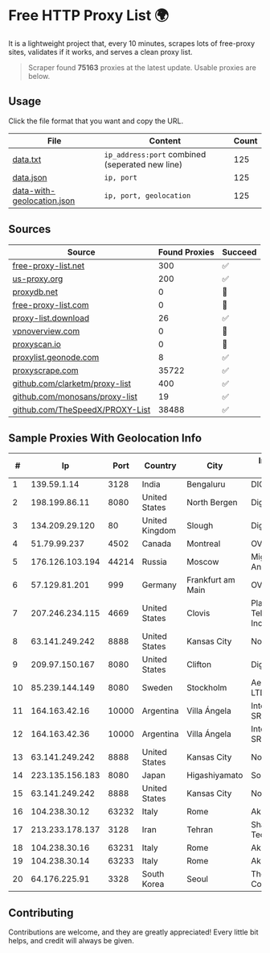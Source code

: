 
# Free HTTP Proxy List 🌍

It is a lightweight project that, every 10 minutes, scrapes lots of free-proxy sites, validates if it works, and serves a clean proxy list.


> Scraper found **75163** proxies at the latest update. Usable proxies are below.

## Usage

Click the file format that you want and copy the URL.


|File|Content|Count|
|----|-------|-----|
|[data.txt](https://raw.githubusercontent.com/themiralay/Proxy-List-World/master/data.txt)|`ip_address:port` combined (seperated new line)|125|
|[data.json](https://raw.githubusercontent.com/themiralay/Proxy-List-World/master/data.json)|`ip, port`|125|
|[data-with-geolocation.json](https://raw.githubusercontent.com/themiralay/Proxy-List-World/master/data-with-geolocation.json)|`ip, port, geolocation`|125|

## Sources

|Source|Found Proxies|Succeed|
|------|-------------|-------|
|[free-proxy-list.net](https://free-proxy-list.net)|300|✅|
|[us-proxy.org](https://www.us-proxy.org)|200|✅|
|[proxydb.net](http://proxydb.net)|0|🚫|
|[free-proxy-list.com](https://free-proxy-list.com/?page=&port=&type%5B%5D=http&type%5B%5D=https&up_time=0&search=Search)|0|🚫|
|[proxy-list.download](https://www.proxy-list.download/HTTP)|26|✅|
|[vpnoverview.com](https://vpnoverview.com/privacy/anonymous-browsing/free-proxy-servers)|0|🚫|
|[proxyscan.io](https://www.proxyscan.io)|0|🚫|
|[proxylist.geonode.com](https://proxylist.geonode.com/api/proxy-list?limit=300&page=1&sort_by=lastChecked&sort_type=desc&protocols=http,https)|8|✅|
|[proxyscrape.com](https://api.proxyscrape.com/v2/?request=displayproxies&protocol=http&timeout=10000&country=all&ssl=all&anonymity=all)|35722|✅|
|[github.com/clarketm/proxy-list](https://raw.githubusercontent.com/clarketm/proxy-list/master/proxy-list-raw.txt)|400|✅|
|[github.com/monosans/proxy-list](https://raw.githubusercontent.com/monosans/proxy-list/main/proxies/http.txt)|19|✅|
|[github.com/TheSpeedX/PROXY-List](https://raw.githubusercontent.com/TheSpeedX/PROXY-List/master/http.txt)|38488|✅|


## Sample Proxies With Geolocation Info

|#|Ip|Port|Country|City|Internet Service Provider|
|-|--|----|-------|----|-------------------------|
|1|139.59.1.14|3128|India|Bengaluru|DIGITALOCEAN|
|2|198.199.86.11|8080|United States|North Bergen|DigitalOcean, LLC|
|3|134.209.29.120|80|United Kingdom|Slough|DigitalOcean, LLC|
|4|51.79.99.237|4502|Canada|Montreal|OVH SAS|
|5|176.126.103.194|44214|Russia|Moscow|Miglovets Egor Andreevich|
|6|57.129.81.201|999|Germany|Frankfurt am Main|OVH SAS|
|7|207.246.234.115|4669|United States|Clovis|Plateau Telecommunications Incorporated|
|8|63.141.249.242|8888|United States|Kansas City|Nocix, LLC|
|9|209.97.150.167|8080|United States|Clifton|DigitalOcean, LLC|
|10|85.239.144.149|8080|Sweden|Stockholm|Aeza International LTD|
|11|164.163.42.16|10000|Argentina|Villa Ángela|Interret Villa Angela SRL|
|12|164.163.42.36|10000|Argentina|Villa Ángela|Interret Villa Angela SRL|
|13|63.141.249.242|8888|United States|Kansas City|Nocix, LLC|
|14|223.135.156.183|8080|Japan|Higashiyamato|So-net Corporation|
|15|63.141.249.242|8888|United States|Kansas City|Nocix, LLC|
|16|104.238.30.12|63232|Italy|Rome|AkhaliNet LLC|
|17|213.233.178.137|3128|Iran|Tehran|Sharif University Of Technology|
|18|104.238.30.16|63231|Italy|Rome|AkhaliNet LLC|
|19|104.238.30.14|63233|Italy|Rome|AkhaliNet LLC|
|20|64.176.225.91|3328|South Korea|Seoul|The Constant Company, LLC|



## Contributing

Contributions are welcome, and they are greatly appreciated! Every
little bit helps, and credit will always be given.

